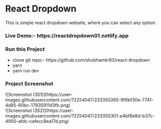 # React Dropdown
This is simple react dropdown website, where you can select any option.

<h3>Live Demo:- https://reactdropdown01.netlify.app</h3>

<h3>Run this Project</h3>
<ul>
<li>clone git repo:- https://github.com/shubhamkr83/react-dropdown</li>
<li>yarn</li>
<li>yarn run dev</li>
</ul>

<h3>Project Screenshot</h3>
![Screenshot (351)](https://user-images.githubusercontent.com/72254047/233350265-9f6bf30e-7741-4d85-80bc-17935911d3fb.png)
<br>
![Screenshot (352)](https://user-images.githubusercontent.com/72254047/233350301-e4bf8e8d-b37c-4950-afdc-cafecc8ea17d.png)
